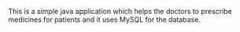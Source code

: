 This is a simple java application which helps the doctors to prescribe medicines for patients and it uses MySQL for the database.
